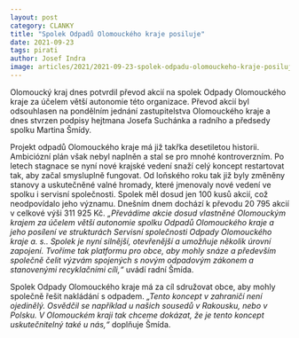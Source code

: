 ```yaml
---
layout: post
category: CLANKY
title: "Spolek Odpadů Olomouckého kraje posiluje"
date: 2021-09-23
tags: pirati
author: Josef Indra
image: articles/2021/2021-09-23-spolek-odpadu-olomouckeho-kraje-posiluje.jpg  #751x422 pixelu
---
```


Olomoucký kraj dnes potvrdil převod akcií na spolek Odpady Olomouckého kraje za účelem větší autonomie této organizace. Převod akcií byl odsouhlasen na pondělním jednání zastupitelstva Olomouckého kraje a dnes stvrzen podpisy hejtmana Josefa Suchánka a radního a předsedy spolku Martina Šmídy. 
 
Projekt odpadů Olomouckého kraje má již takřka desetiletou historii. Ambiciózní plán však nebyl naplněn a stal se pro mnohé kontroverzním. Po letech stagnace se nyní nové krajské vedení snaží celý koncept restartovat tak, aby začal smysluplně fungovat. Od loňského roku tak již byly změněny stanovy a uskutečněné valné hromady, které jmenovaly nové vedení ve spolku i servisní společnosti. Spolek měl dosud jen 100 kusů akcií, což neodpovídalo jeho významu. Dnešním dnem dochází k převodu 20 795 akcií v celkové výši 311 925 Kč. *„Převádíme akcie dosud vlastněné Olomouckým krajem za účelem větší autonomie spolku Odpadů Olomouckého kraje a jeho posílení ve strukturách Servisní společnosti Odpady Olomouckého kraje a. s.. Spolek je nyní silnější, otevřenější a umožňuje několik úrovní zapojení. Tvoříme tak platformu pro obce, aby mohly snáze a především společně čelit výzvám spojených s novým odpadovým zákonem a stanovenými recyklačními cíli,“* uvádí radní Šmída. 
 
Spolek Odpady Olomouckého kraje má za cíl sdružovat obce, aby mohly společně řešit nakládání s odpadem. *„Tento koncept v zahraničí není ojedinělý. Osvědčil se například u našich sousedů v Rakousku, nebo v Polsku. V Olomouckém kraji tak chceme dokázat, že je tento koncept uskutečnitelný také u nás,“* doplňuje Šmída.
